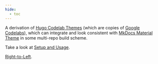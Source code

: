 ```yaml
---
hide:
  - toc
---
```


A derivation of [Hugo Codelab Themes](https://hugothemesfree.com/tag/codelabs/) (which are copies of [Google Codelabs](https://github.com/googlecodelabs/tools)), which can integrate and look consistent with [MkDocs Material Theme](https://squidfunk.github.io/mkdocs-material/) in some multi-repo build scheme.

Take a look at [Setup and Usage](./guide.md).

[Right-to-Left](./guide/rtl.html).